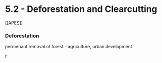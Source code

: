 # 5\.2 - Deforestation and Clearcutting

[[APES]]

### Deforestation

permenant removal of forest - agriculture, urban development

_t_